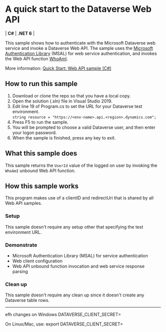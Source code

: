 ﻿# A quick start to the Dataverse Web API

| **C#** | **.NET 6** |

This sample shows how to authenticate with the Microsoft Dataverse web service and invoke a Dataverse Web API. The sample uses the [Microsoft Authentication Library](https://learn.microsoft.com/azure/active-directory/develop/msal-overview) (MSAL) for web service authentication, and invokes the Web API function [WhoAmI](https://learn.microsoft.com/power-apps/developer/data-platform/webapi/reference/whoamiresponse).

More information: [Quick Start: Web API sample (C#)](https://learn.microsoft.com/powerapps/developer/data-platform/webapi/quick-start-console-app-csharp?tabs=msal)

## How to run this sample

1. Download or clone the repo so that you have a local copy.
1. Open the solution (.sln) file in Visual Studio 2019.
1. Edit line 19 of Program.cs to set the URL for your Dataverse test environment.<br/>
    `string resource = "https://<env-name>.api.<region>.dynamics.com";`
1. Press F5 to run the sample.
1. You will be prompted to choose a valid Dataverse user, and then enter your logon password.
1. When the sample is finished, press any key to exit.

## What this sample does

This sample returns the `UserId` value of the logged on user by invoking the `WhoAmI` unbound Web API function.

## How this sample works

This program makes use of a clientID and redirectUri that is shared by all Web API samples.

### Setup

This sample doesn't require any setup other that specifying the test environment URL.

### Demonstrate

- Microsoft Authentication Library (MSAL) for service authentication
- Web client configuration
- Web API unbound function invocation and web service response parsing

### Clean up

This sample doesn't require any clean up since it doesn't create any Dataverse table rows.

________________
efh changes on Windows
DATAVERSE_CLIENT_SECRET=<your-client-secret>

On Linux/Mac, use: export DATAVERSE_CLIENT_SECRET=<your-client-secret>